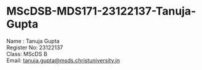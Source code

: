 # MScDSB-MDS171-23122137-Tanuja-Gupta

Name : Tanuja Gupta   
Register No: 23122137   
Class: MScDS B   
Email: tanuja.gupta@msds.christuniversity.in
 